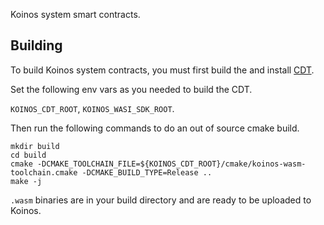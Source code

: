 Koinos system smart contracts.

## Building

To build Koinos system contracts, you must first build the and install [CDT](https://github.com/koinos/koinos-cdt).

Set the following env vars as you needed to build the CDT.

`KOINOS_CDT_ROOT`, `KOINOS_WASI_SDK_ROOT`.

Then run the following commands to do an out of source cmake build.

```
mkdir build
cd build
cmake -DCMAKE_TOOLCHAIN_FILE=${KOINOS_CDT_ROOT}/cmake/koinos-wasm-toolchain.cmake -DCMAKE_BUILD_TYPE=Release ..
make -j
```

`.wasm` binaries are in your build directory and are ready to be uploaded to Koinos.
